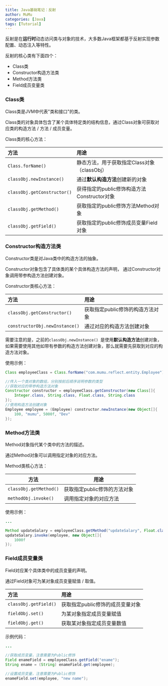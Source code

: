 ```yaml
---
title: Java基础笔记：反射
author: MuMu
categories: [Java]
tags: [Tutorial]
---
```


反射是在**运行时**动态访问类与对象的技术，大多数Java框架都基于反射实现参数配置、动态注入等特性。

反射的核心类有下面四个：

+ Class类
+ Constructor构造方法类
+ Method方法类
+ Field成员变量类

### Class类

Class类是JVM中代表"类和接口"的类。

Class类的对象具体包含了某个具体特定类的结构信息，通过Class对象可获取对应类的构造方法 / 方法 / 成员变量。

Class类的核心方法：

| 方法                        | 用途                                        |
| :-------------------------- | :------------------------------------------ |
| `Class.forName()`           | 静态方法，用于获取指定Class对象（classObj） |
| `classObj.newInstance() `   | 通过**默认构造方法**创建新的对象            |
| `classObj.getConstructor()` | 获得指定的public修饰构造方法Constructor对象 |
| `classObj.getMethod()`      | 获取指定的public修饰方法Method对象          |
| `classObj.getField()`       | 获取指定的public修饰成员变量Field对象       |

### Constructor构造方法类

 Constructor类是对Java类中的构造方法的抽象。

Constructor对象包含了具体类的某个具体构造方法的声明， 通过Constructor对象调用带参构造方法创建对象。

Constructor类核心方法：

| 方法                           | 用途                             |
| :----------------------------- | :------------------------------- |
| `classObj.getConstructor()`    | 获取指定public修饰的构造方法对象 |
| `constructorObj.newInstance()` | 通过对应的构造方法创建对象       |

需要注意的是，之前的`classObj.newInstance() `是使用**默认构造方法**创建对象，如果需要使用其他如带有参数的构造方法创建对象，那么就需要先获取到对应的构造方法对象。

使用示例：

```java
Class employeeClass = Class.forName("com.mumu.reflect.entity.Employee");

//传入一个类对象的数组，分别按前后顺序说明参数的类型
//获取对应的带参构造方法对象
Constructor constructor = employeeClass.getConstructor(new Class[]{
    Integer.class, String.class, Float.class, String.class
});
//使用构造方法创建对象
Employee employee = (Employee) constructor.newInstance(new Object[]{
    100, "mumu", 5000f, "Dev"
});
```

### Method方法类

Method对象指代某个类中的方法的描述。

通过Method对象可以调用指定对象的对应方法。

Method类核心方法：

| 方法                   | 用途                         |
| ---------------------- | ---------------------------- |
| `classObj.getMethod()` | 获取指定public修饰的方法对象 |
| `methodObj.invoke()`   | 调用指定对象的对应方法       |

使用示例：

```java
...

Method updateSalary = employeeClass.getMethod("updateSalary", Float.class);
updateSalary.invoke(employee, new Object[]{
    1000f
});
```

### Field成员变量类

Field对应某个具体类中的成员变量的声明。

通过Field对象可为某对象成员变量赋值 / 取值。

| 方法                  | 用途                             |
| :-------------------- | :------------------------------- |
| `classObj.getField()` | 获取指定public修饰的成员变量对象 |
| `fieldObj.set()`      | 为某对象指定成员变量赋值         |
| `fieldObj.get()`      | 获取某对象指定成员变量数值       |

示例代码：

```java
...
    
//获取成员变量，注意需要为Public修饰    
Field enameField = employeeClass.getField("ename");
String ename = (String) enameField.get(employee);

//设置成员变量，注意需要为Public修饰
enameField.set(employee, "new name");
```

